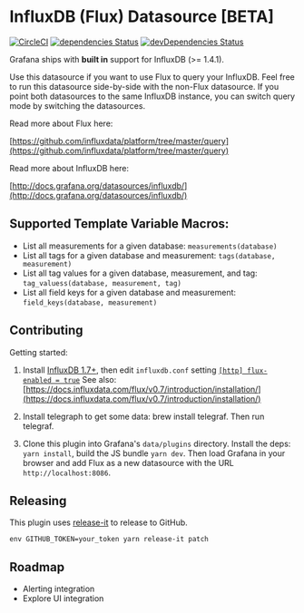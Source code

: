 # InfluxDB (Flux) Datasource [BETA]

[![CircleCI](https://circleci.com/gh/grafana/influxdb-flux-datasource/tree/master.svg?style=svg)](https://circleci.com/gh/grafana/influxdb-flux-datasource/tree/master)
[![dependencies Status](https://david-dm.org/grafana/influxdb-flux-datasource/status.svg)](https://david-dm.org/grafana/influxdb-flux-datasource)
[![devDependencies Status](https://david-dm.org/grafana/influxdb-flux-datasource/dev-status.svg)](https://david-dm.org/grafana/influxdb-flux-datasource?type=dev)

Grafana ships with **built in** support for InfluxDB (>= 1.4.1).

Use this datasource if you want to use Flux to query your InfluxDB.
Feel free to run this datasource side-by-side with the non-Flux datasource.
If you point both datasources to the same InfluxDB instance, you can switch query mode by switching the datasources.

Read more about Flux here:

[https://github.com/influxdata/platform/tree/master/query](https://github.com/influxdata/platform/tree/master/query)

Read more about InfluxDB here:

[http://docs.grafana.org/datasources/influxdb/](http://docs.grafana.org/datasources/influxdb/)

## Supported Template Variable Macros:

* List all measurements for a given database: `measurements(database)`
* List all tags for a given database and measurement: `tags(database, measurement)`
* List all tag values for a given database, measurement, and tag: `tag_valuess(database, measurement, tag)`
* List all field keys for a given database and measurement: `field_keys(database, measurement)`

## Contributing

Getting started:

1. Install [InfluxDB 1.7+](https://portal.influxdata.com/downloads), then edit `influxdb.conf` setting [`[http] flux-enabled = true`](https://docs.influxdata.com/influxdb/v1.7/administration/config#flux-enabled-false) See also: [https://docs.influxdata.com/flux/v0.7/introduction/installation/](https://docs.influxdata.com/flux/v0.7/introduction/installation/)

2. Install telegraph to get some data: brew install telegraf. Then run telegraf.

3. Clone this plugin into Grafana's `data/plugins` directory. Install the deps: `yarn install`, build the JS bundle `yarn dev`. Then load Grafana in your browser and add Flux as a new datasource with the URL `http://localhost:8086`.

## Releasing

This plugin uses [release-it](https://github.com/webpro/release-it) to release to GitHub.

```
env GITHUB_TOKEN=your_token yarn release-it patch
```

## Roadmap

* Alerting integration
* Explore UI integration
